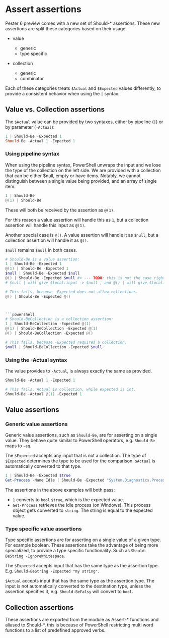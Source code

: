 # Assert assertions

Pester 6 preview comes with a new set of Should-* assertions. These new assertions are split these categories based on their usage:

- value
    - generic
    - type specific

- collection
    - generic
    - combinator

Each of these categories treats `$Actual` and `$Expected` values differently, to provide a consistent behavior when using the `|` syntax.

## Value vs. Collection assertions

The `$Actual` value can be provided by two syntaxes, either by pipeline (`|`) or by parameter (`-Actual`):

```powershell
1 | Should-Be -Expected 1
Should-Be -Actual 1 -Expected 1
```

### Using pipeline syntax

When using the pipeline syntax, PowerShell unwraps the input and we lose the type of the collection on the left side. We are provided with a collection that can be either $null, empty or have items. Notably, we cannot distinguish between a single value being provided, and an array of single item:

```powershell
1 | Should-Be
@(1) | Should-Be
```

These will both be received by the assertion as `@(1)`.

For this reason a value assertion will handle this as `1`, but a collection assertion will handle this input as `@(1)`.

Another special case is `@()`. A value assertion will handle it as `$null`, but a collection assertion will handle it as `@()`.

`$null` remains `$null` in both cases.

```powershell
# Should-Be is a value assertion:
1 | Should-Be -Expected 1
@(1) | Should-Be -Expected 1
$null | Should-Be -Expected $null
@() | Should-Be -Expected $null #< --- TODO: this is not the case right now, we special case this as empty array, but is that correct? it does not play well with the value and collection assertion, and we special case it just because we can.
# $null | will give $local:input -> $null , and @() | will give $local:input -> @(), is that distinction important when we know that we will only check against values?

# This fails, because -Expected does not allow collections.
@() | Should-Be -Expected @()



```powershell
# Should-BeCollection is a collection assertion:
1 | Should-BeCollection -Expected @(1)
@(1) | Should-BeCollection -Expected @(1)
@() | Should-BeCollection -Expected @()

# This fails, because -Expected requires a collection.
$null | Should-BeCollection -Expected $null
```

### Using the -Actual syntax

The value provides to `-Actual`, is always exactly the same as provided.

```powershell
Should-Be -Actual 1 -Expected 1

# This fails, Actual is collection, while expected is int.
Should-Be -Actual @(1) -Expected 1
```

## Value assertions

### Generic value assertions

Generic value assertions, such as `Should-Be`, are for asserting on a single value. They behave quite similar to PowerShell operators, e.g. `Should-Be` maps to `-eq`.

The `$Expected` accepts any input that is not a collection.
The type of `$Expected` determines the type to be used for the comparison.
`$Actual` is automatically converted to that type.

```powershell
1 | Should-Be -Expected $true
Get-Process -Name Idle | Should-Be -Expected "System.Diagnostics.Process (Idle)"
```

The assertions in the above examples will both pass:
- `1` converts to `bool` `$true`, which is the expected value.
- `Get-Process` retrieves the Idle process (on Windows). This process object gets converted to `string`. The string is equal to the expected value.

### Type specific value assertions

Type specific assertions are for asserting on a single value of a given type. For example boolean. These assertions take the advantage of being more specialized, to provide a type specific functionality. Such as `Should-BeString -IgnoreWhitespace`.

The `$Expected` accepts input that has the same type as the assertion type. E.g. `Should-BeString -Expected "my string"`.

`$Actual` accepts input that has the same type as the assertion type. The input is not automatically converted to the destination type, unless the assertion specifies it, e.g. `Should-BeFalsy` will convert to `bool`.

## Collection assertions



These assertions are exported from the module as Assert-* functions and aliased to Should-*, this is because of PowerShell restricting multi word functions to a list of predefined approved verbs.
